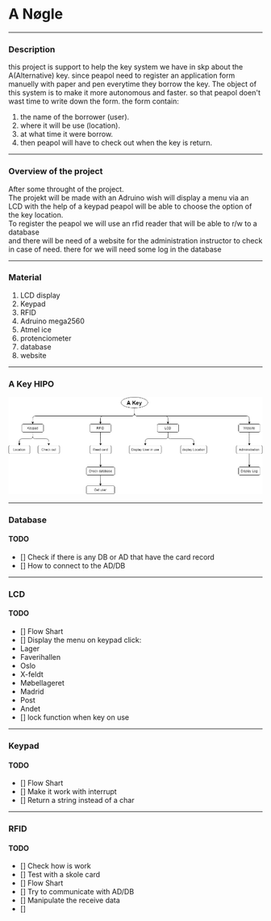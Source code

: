 # A Nøgle
***
### Description 

this project is support to help the key system we have in skp about the A(Alternative) key.
since peapol need to register an application form manuelly with paper and pen everytime they 
borrow the key. The object of this system is to make it more autonomous and faster.
so that peapol doen't wast time to write  down the form.
the form contain:

1. the name of the borrower (user).
2. where it will be use (location).
3. at what time it were borrow.
4. then peapol will have to check out when the key is return.

***

### Overview of the project

After some throught of the project.
<br>
The projekt will be made with an Adruino wish will display  a menu via an LCD with the help of a keypad
peapol will be able to choose the option of the key location.
<br>
To register the peapol we will use an rfid reader that will be able to r/w  to a database
<br>
and there will be need of a website for the administration instructor  to check  in case of need. there for we will need some log  in the database


***

### Material

1. LCD display
2. Keypad
3. RFID
4. Adruino mega2560
5. Atmel ice
6. protenciometer
7. database
8. website

***

### A Key HIPO

![akeyhipo](AKeyHipo.png)

***

### Database

#### TODO
- [] Check if there is any DB or AD that have the card record
- [] How to connect to the AD/DB

***

### LCD 

#### TODO
- [] Flow Shart
- [] Display the  menu on keypad click:
- Lager
- Faverihallen
- Oslo
- X-feldt
- Møbellageret
- Madrid
- Post
- Andet
- [] lock function when key on use

***

### Keypad

#### TODO
- [] Flow Shart
- [] Make it work with interrupt
- [] Return a string instead of a char

***

### RFID

#### TODO
- [] Check how is work
- [] Test with a skole card
- [] Flow Shart
- [] Try to communicate with AD/DB
- [] Manipulate the receive data
- [] 


